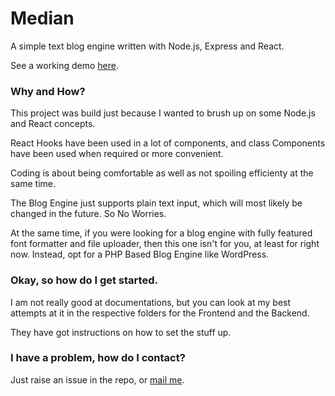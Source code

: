 # Median

A simple text blog engine written with Node.js, Express and React.

See a working demo [here](https://s8rvo.csb.app).

### Why and How?

This project was build just because I wanted to brush up on some Node.js and React concepts. 

React Hooks have been used in a lot of components, and class Components have been used when required or more convenient.

Coding is about being comfortable as well as not spoiling efficienty at the same time.

The Blog Engine just supports plain text input, which will most likely be changed in the future. So No Worries. 

At the same time, if you were looking for a blog engine with fully featured font formatter and file uploader, then this one isn't for you, at least for right now. Instead, opt for a PHP Based Blog Engine like WordPress.

### Okay, so how do I get started.

I am not really good at documentations, but you can look at my best attempts at it in the respective folders for the Frontend and the Backend. 

They have got instructions on how to set the stuff up.

### I have a problem, how do I contact?

Just raise an issue in the repo, or [mail me](mailto:devesh2027@gmail.com).